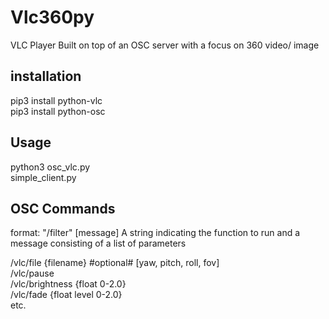 # Vlc360py

VLC Player Built on top of an OSC server with a focus on 360 video/ image

## installation ##
pip3 install python-vlc<br>
pip3 install python-osc

## Usage  ##
python3 osc_vlc.py<br>
simple_client.py

## OSC Commands ##
format: "/filter" [message]
A string indicating the function to run and a message consisting of a list of parameters

/vlc/file {filename}  #optional# [yaw, pitch, roll, fov]<br>
/vlc/pause<br>
/vlc/brightness {float 0-2.0}<br>
/vlc/fade {float level 0-2.0}<br>
etc. 

